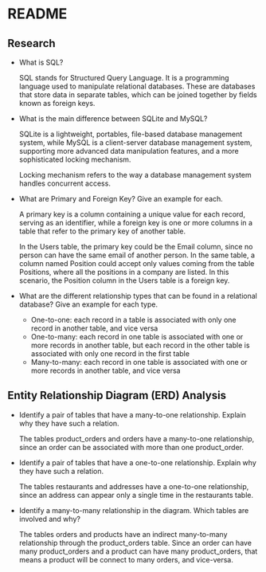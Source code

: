 # README

## Research
* What is SQL?
  
    SQL stands for Structured Query Language. It is a programming language used to manipulate relational databases. These are databases that store data in separate tables, which can be joined together by fields known as foreign keys.

* What is the main difference between SQLite and MySQL?

    SQLite is a lightweight, portables, file-based database management system, while MySQL is a client-server database management system, supporting more advanced data manipulation features, and a more sophisticated locking mechanism.

    Locking mechanism refers to the way a database management system handles concurrent access. 


* What are Primary and Foreign Key? Give an example for each.

    A primary key is a column containing a unique value for each record, serving as an identifier, while a foreign key is one or more columns in a table that refer to the primary key of another table.

    In the Users table, the primary key could be the Email column, since no person can have the same email of another person. In the same table, a column named Position could accept only values coming from the table Positions, where all the positions in a company are listed. In this scenario, the Position column in the Users table is a foreign key.

* What are the different relationship types that can be found in a relational database? Give an example for each type.
  - One-to-one: each record in a table is associated with only one record in another table, and vice versa
  - One-to-many: each record in one table is associated with one or more records in another table, but each record in the other table is associated with only one record in the first table
  - Many-to-many: each record in one table is associated with one or more records in another table, and vice versa

## Entity Relationship Diagram (ERD) Analysis
* Identify a pair of tables that have a many-to-one relationship. Explain why they have such a relation.
    
    The tables product_orders and orders have a many-to-one relationship, since an order can be associated with more than one product_order.

* Identify a pair of tables that have a one-to-one relationship. Explain why they have such a relation.
  
    The tables restaurants and addresses have a one-to-one relationship, since an address can appear only a single time in the restaurants table.

* Identify a many-to-many relationship in the diagram. Which tables are involved and why?
  
    The tables orders and products have an indirect many-to-many relationship through the product_orders table. Since an order can have many product_orders and a product can have many product_orders, that means a product will be connect to many orders, and vice-versa.